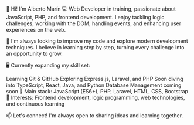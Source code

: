 👋 Hi! I'm Alberto Marín
💻 Web Developer in training, passionate about JavaScript, PHP, and frontend development. I enjoy tackling logic challenges, working with the DOM, handling events, and enhancing user experiences on the web.

🚀 I'm always looking to improve my code and explore modern development techniques. I believe in learning step by step, turning every challenge into an opportunity to grow.

🖥️ Currently expanding my skill set:

Learning Git & GitHub
Exploring Express.js, Laravel, and PHP
Soon diving into TypeScript, React, Java, and Python
Database Management coming soon
🔹 Main stack: JavaScript (ES6+), PHP, Laravel, HTML, CSS, Bootstrap
🔹 Interests: Frontend development, logic programming, web technologies, and continuous learning

📫 Let's connect! I'm always open to sharing ideas and learning together.